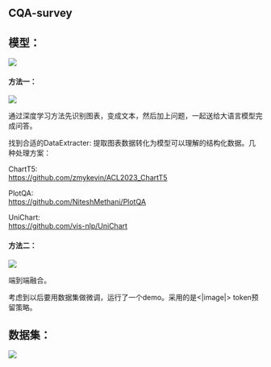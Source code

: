 ## CQA-survey


## 模型：

![](https://cdn.jsdelivr.net/gh/liangdove/PicGo/imgs/202507211655985.png)

#### 方法一：

![](https://cdn.jsdelivr.net/gh/liangdove/PicGo/imgs/202507211652051.png)

通过深度学习方法先识别图表，变成文本，然后加上问题，一起送给大语言模型完成问答。

找到合适的DataExtracter: 提取图表数据转化为模型可以理解的结构化数据。几种处理方案：

ChartT5:  
https://github.com/zmykevin/ACL2023_ChartT5

PlotQA:  
https://github.com/NiteshMethani/PlotQA

UniChart:  
https://github.com/vis-nlp/UniChart

#### 方法二：
![](https://cdn.jsdelivr.net/gh/liangdove/PicGo/imgs/202507242232652.png)

端到端融合。

考虑到以后要用数据集做微调，运行了一个demo。采用的是<|image|> token预留策略。

## 数据集：
![](https://cdn.jsdelivr.net/gh/liangdove/PicGo/imgs/202507242230426.png)



